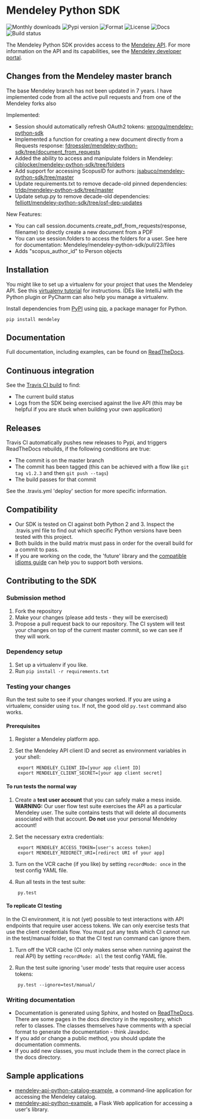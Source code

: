 # Mendeley Python SDK

![Monthly downloads](https://img.shields.io/pypi/dm/mendeley.svg)
![Pypi version](https://img.shields.io/pypi/v/mendeley.svg)
![Format](https://img.shields.io/pypi/format/mendeley.svg)
![License](https://img.shields.io/pypi/l/mendeley.svg)
![Docs](https://readthedocs.org/projects/mendeley-python/badge/?version=latest)
![Build status](https://travis-ci.org/Mendeley/mendeley-python-sdk.svg?branch=master)

The Mendeley Python SDK provides access to the [Mendeley API](https://www.mendeley.com). For more information on the API and its capabilities, see the [Mendeley developer portal](http://dev.mendeley.com).

## Changes from the Mendeley master branch

The base Mendeley branch has not been updated in 7 years. I have implemented code from all the active pull requests and from one of the Mendeley forks also

Implemented:
- Session should automatically refresh OAuth2 tokens: [wrongu/mendeley-python-sdk](https://github.com/wrongu/mendeley-python-sdk/tree/master)
- Implemented a function for creating a new document directly from a Requests response: [fdroessler/mendeley-python-sdk/tree/document_from_requests](https://github.com/fdroessler/mendeley-python-sdk/tree/document_from_requests)
- Added the ability to access and manipulate folders in Mendeley: [cjblocker/mendeley-python-sdk/tree/folders](https://github.com/cjblocker/mendeley-python-sdk/tree/folders)
- Add support for accessing ScopusID for authors: [jsabuco/mendeley-python-sdk/tree/master](https://github.com/jsabuco/mendeley-python-sdk/tree/master)
- Update requirements.txt to remove decade-old pinned dependencies: [trldp/mendeley-python-sdk/tree/master](https://github.com/trldp/mendeley-python-sdk/tree/master)
- Update setup.py to remove decade-old dependencies: [felliott/mendeley-python-sdk/tree/osf-dep-updates](https://github.com/felliott/mendeley-python-sdk/tree/feature/osf-dep-updates)

New Features:
- You can call session.documents.create_pdf_from_requests(response, filename) to directly create a new document from a PDF
- You can use session.folders to access the folders for a user. See here for documentation: Mendeley/mendeley-python-sdk/pull/23/files
- Adds "scopus_author_id" to Person objects

## Installation

You might like to set up a virtualenv for your project that uses the Mendeley API. See this [virtualenv tutorial](http://simononsoftware.com/virtualenv-tutorial-part-2/) for instructions. IDEs like IntelliJ with the Python plugin or PyCharm can also help you manage a virtualenv.

Install dependencies from [PyPI](https://pypi.python.org/pypi/mendeley) using [pip](http://www.pip-installer.org/en/latest/), a package manager for Python.

    pip install mendeley

## Documentation

Full documentation, including examples, can be found on [ReadTheDocs](https://mendeley-python.readthedocs.org/).

## Continuous integration

See the [Travis CI build](https://travis-ci.org/Mendeley/mendeley-python-sdk) to find:

- The current build status
- Logs from the SDK being exercised against the live API (this may be helpful if you are stuck when building your own application)

## Releases

Travis CI automatically pushes new releases to Pypi, and triggers ReadTheDocs rebuilds, if the following conditions are true:

- The commit is on the master branch
- The commit has been tagged (this can be achieved with a flow like `git tag v1.2.3` and then `git push --tags`)
- The build passes for that commit

See the .travis.yml 'deploy' section for more specific information.

## Compatibility

- Our SDK is tested on CI against both Python 2 and 3. Inspect the .travis.yml file to find out which specific Python versions have been tested with this project.
- Both builds in the build matrix must pass in order for the overall build for a commit to pass.
- If you are working on the code, the 'future' library and the [compatible idioms guide](http://python-future.org/compatible_idioms.html) can help you to support both versions. 

## Contributing to the SDK

### Submission method

1. Fork the repository
2. Make your changes (please add tests - they will be exercised)
3. Propose a pull request back to our repository. The CI system will test your changes on top of the current master commit, so we can see if they will work.

### Dependency setup

1. Set up a virtualenv if you like.
2. Run `pip install -r requirements.txt`

### Testing your changes

Run the test suite to see if your changes worked. If you are using a virtualenv, consider using `tox`. If not, the good old `py.test` command also works.

#### Prerequisites

1. Register a Mendeley platform app.
2. Set the Mendeley API client ID and secret as environment variables in your shell:

        export MENDELEY_CLIENT_ID=[your app client ID]
        export MENDELEY_CLIENT_SECRET=[your app client secret]

#### To run tests the normal way

1. Create a **test user account** that you can safely make a mess inside. **WARNING:** Our user flow test suite exercises the API as a particular Mendeley user. The suite contains tests that will delete all documents associated with that account. **Do not** use your personal Mendeley account!
2. Set the necessary extra credentials:

        export MENDELEY_ACCESS_TOKEN=[user's access token]
        export MENDELEY_REDIRECT_URI=[redirect URI of your app]

3. Turn on the VCR cache (if you like) by setting `recordMode: once` in the test config YAML file.
4. Run all tests in the test suite:

        py.test

#### To replicate CI testing

In the CI environment, it is not (yet) possible to test interactions with API endpoints that require user access tokens. We can only exercise tests that use the client credentials flow. You must put any tests which CI cannot run in the test/manual folder, so that the CI test run command can ignore them.

1. Turn off the VCR cache (CI only makes sense when running against the real API) by setting `recordMode: all` the test config YAML file.
2. Run the test suite ignoring 'user mode' tests that require user access tokens:

        py.test --ignore=test/manual/

### Writing documentation

- Documentation is generated using Sphinx, and hosted on [ReadTheDocs](https://mendeley-python.readthedocs.org/). There are some pages in the docs directory in the repository, which refer to classes. The classes themselves have comments with a special format to generate the documentation - think Javadoc.
- If you add or change a public method, you should update the documentation comments.
- If you add new classes, you must include them in the correct place in the docs directory.


## Sample applications

- [mendeley-api-python-catalog-example](https://github.com/Mendeley/mendeley-api-python-catalog-example), a command-line application for accessing the Mendeley catalog.
- [mendeley-api-python-example](https://github.com/Mendeley/mendeley-api-python-example), a Flask Web application for accessing a user's library.


